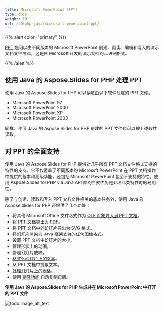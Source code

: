 ```yaml
---
title: Microsoft PowerPoint (PPT)
type: docs
weight: 10
url: /zh/php-java/microsoft-powerpoint-ppt/
---
```


{{% alert color="primary" %}} 

[PPT](https://en.wikipedia.org/wiki/Microsoft_PowerPoint) 是可以由不同版本的 Microsoft PowerPoint 创建、阅读、编辑和写入的演示文档文件格式。这是由 Microsoft 开发的演示文档的二进制格式。

{{% /alert %}} 

## **使用 Java 的 Aspose.Slides for PHP 处理 PPT**
使用 Java 的 Aspose.Slides for PHP 可以读取由以下软件创建的 PPT 文件。

- Microsoft PowerPoint 97
- Microsoft PowerPoint 2000
- Microsoft PowerPoint XP
- Microsoft PowerPoint 2003

同样，使用 Java 的 Aspose.Slides for PHP 创建的 PPT 文件也可以被上述软件读取。

## **对 PPT 的全面支持**
使用 Java 的 Aspose.Slides for PHP 提供对几乎所有 PPT 文档文件格式支持的特性的支持。它不仅覆盖了不同版本的 Microsoft PowerPoint 在 PPT 文档操作中提供的基本和高级功能，还包括 Microsoft PowerPoint 甚至不支持的特性。使用 Aspose.Slides for PHP via Java API 库的主要优势是处理此类特性时的易用性。

除了与创建、读取和写入 PPT 文档文件相关的基本任务外，使用 Java 的 Aspose.Slides for PHP 还提供了几个功能：

- 将其他 Microsoft Office 文件格式作为 [OLE 对象导入到 PPT 文档]()。
- [将 PPT 文档导出为 PDF](/slides/zh/php-java/convert-powerpoint-ppt-and-pptx-to-pdf/)。
- 将 PPT 文档中的幻灯片导出为 SVG 格式。
- 将幻灯片渲染为 Java 框架支持的任何图像格式。
- 设置 PPT 文档中幻灯片的大小。
- 管理形状上的动画。
- 管理幻灯片放映。
- [格式化幻灯片上的文本]()。
- 从 PPT 文档中提取文本。
- [处理幻灯片上的表格]()。
- 使用 [克隆功能]() 自动复制母版。

**使用 Java 的 Aspose.Slides for PHP 生成并在 Microsoft PowerPoint 中打开的 PPT 文件**

![todo:image_alt_text](microsoft-powerpoint-ppt_1.png)